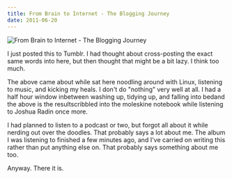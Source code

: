```yaml
---
title: From Brain to Internet - The Blogging Journey
date: 2011-06-20
---
```


![From Brain to Internet - The Blogging Journey](https://source.unsplash.com/l7dbl-sUg3k/1600x900)

I just posted this to Tumblr. I had thought about cross-posting the exact same words into here, but then thought that might be a bit lazy. I think too much.

The above came about while sat here noodling around with Linux, listening to music, and kicking my heals. I don't do "nothing" very well at all. I had a half hour window inbetween washing up, tidying up, and falling into bedand the above is the resultscribbled into the moleskine notebook while listening to Joshua Radin once more.

I had planned to listen to a podcast or two, but forgot all about it while nerding out over the doodles. That probably says a lot about me. The album I was listening to finished a few minutes ago, and I've carried on writing this rather than put anything else on. That probably says something about me too.

Anyway. There it is.